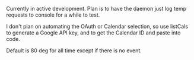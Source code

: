 Currently in active development.  Plan is to have the daemon just log temp requests to console for a while to test.

I don't plan on automating the OAuth or Calendar selection, so use listCals to generate a Google API key, and to get the Calendar ID and paste into code.

Default is 80 deg for all time except if there is no event.
